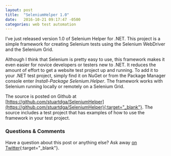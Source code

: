 ```yaml
---
layout: post
title:  "SeleniumHelper 1.0"
date:   2016-10-21 09:17:47 -0500
categories: web test automation
---
```

I’ve just released version 1.0 of Selenium Helper for .NET. This project is a simple framework for creating Selenium tests using the Selenium WebDriver and the Selenium Grid.

Although I think that Selenium is pretty easy to use, this framework makes it even easier for novice developers or testers new to .NET. It reduces the amount of effort to get a website test project up and running. To add it to your .NET test project, simply find it on NuGet or from the Package Manager console enter _Install-Package Selenium.Helper_. The framework works with Selenium running locally or remotely on a Selenium Grid.

The source is posted on Github at [https://github.com/stuartdga/SeleniumHelper](https://github.com/stuartdga/SeleniumHelper){:target="_blank"}.
The source includes a test project that has examples of how to use the framework in your test project.

### Questions & Comments

Have a question about this post or anything else?
Ask away [on Twitter](https://twitter.com/stuartdga){:target="_blank"}.